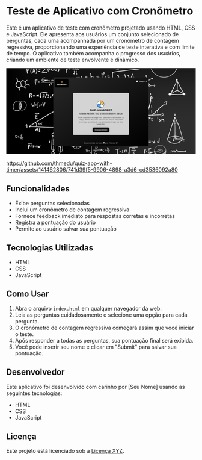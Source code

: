 # Teste de Aplicativo com Cronômetro

Este é um aplicativo de teste com cronômetro projetado usando HTML, CSS e JavaScript. Ele apresenta aos usuários um conjunto selecionado de perguntas, cada uma acompanhada por um cronômetro de contagem regressiva, proporcionando uma experiência de teste interativa e com limite de tempo. O aplicativo também acompanha o progresso dos usuários, criando um ambiente de teste envolvente e dinâmico.

![alt text](image.png)


https://github.com/thmedu/quiz-app-with-timer/assets/141462806/741d39f5-9906-4898-a3d6-cd3536092a80



## Funcionalidades

- Exibe perguntas selecionadas
- Inclui um cronômetro de contagem regressiva
- Fornece feedback imediato para respostas corretas e incorretas
- Registra a pontuação do usuário
- Permite ao usuário salvar sua pontuação

## Tecnologias Utilizadas

- HTML
- CSS
- JavaScript

## Como Usar

1. Abra o arquivo `index.html` em qualquer navegador da web.
2. Leia as perguntas cuidadosamente e selecione uma opção para cada pergunta.
3. O cronômetro de contagem regressiva começará assim que você iniciar o teste.
4. Após responder a todas as perguntas, sua pontuação final será exibida.
5. Você pode inserir seu nome e clicar em "Submit" para salvar sua pontuação.

## Desenvolvedor

Este aplicativo foi desenvolvido com carinho por [Seu Nome] usando as seguintes tecnologias:

- HTML
- CSS
- JavaScript

## Licença

Este projeto está licenciado sob a [Licença XYZ](https://exemplo.com/licenca).
